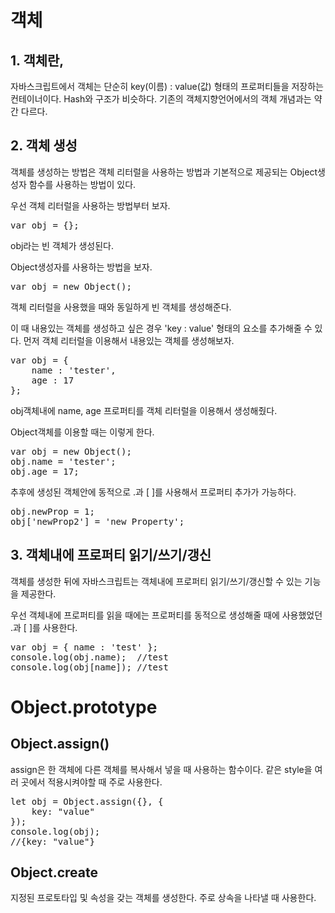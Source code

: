 객체
===
## 1. 객체란,
자바스크립트에서 객체는 단순히 key(이름) : value(값) 형태의 프로퍼티들을 저장하는 컨테이너이다. Hash와 구조가 비슷하다. 기존의 객체지향언어에서의 객체 개념과는 약간 다르다.

## 2. 객체 생성
객체를 생성하는 방법은 객체 리터럴을 사용하는 방법과 기본적으로 제공되는 Object생성자 함수를 사용하는 방법이 있다.  

우선 객체 리터럴을 사용하는 방법부터 보자.
<pre>
var obj = {};</pre>
obj라는 빈 객체가 생성된다.  

Object생성자를 사용하는 방법을 보자.
<pre>
var obj = new Object();</pre>
객체 리터럴을 사용했을 때와 동일하게 빈 객체를 생성해준다.

이 때 내용있는 객체를 생성하고 싶은 경우 'key : value' 형태의 요소를 추가해줄 수 있다. 먼저 객체 리터럴을 이용해서 내용있는 객체를 생성해보자.
<pre>
var obj = {
    name : 'tester',
    age : 17
};</pre>
obj객체내에 name, age 프로퍼티를 객체 리터럴을 이용해서 생성해줬다.  

Object객체를 이용할 때는 이렇게 한다.
<pre>
var obj = new Object();
obj.name = 'tester';
obj.age = 17;</pre>

추후에 생성된 객체안에 동적으로 .과 [ ]를 사용해서 프로퍼티 추가가 가능하다.
<pre>
obj.newProp = 1;
obj['newProp2'] = 'new Property';</pre>

## 3. 객체내에 프로퍼티 읽기/쓰기/갱신
객체를 생성한 뒤에 자바스크립트는 객체내에 프로퍼티 읽기/쓰기/갱신할 수 있는 기능을 제공한다.

우선 객체내에 프로퍼티를 읽을 때에는 프로퍼티를 동적으로 생성해줄 때에 사용했었던 .과 [ ]를 사용한다.
<pre>
var obj = { name : 'test' };
console.log(obj.name);  //test
console.log(obj[name]); //test</pre>

Object.prototype
===

## Object.assign()
assign은 한 객체에 다른 객체를 복사해서 넣을 때 사용하는 함수이다. 같은 style을 여러 곳에서 적용시켜야할 때 주로 사용한다.

<pre>
let obj = Object.assign({}, {
    key: "value"
});
console.log(obj);
//{key: "value"}</pre>

## Object.create
지정된 프로토타입 및 속성을 갖는 객체를 생성한다. 주로 상속을 나타낼 때 사용한다.